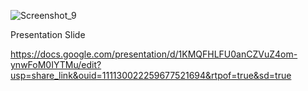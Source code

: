 ![Screenshot_9](https://user-images.githubusercontent.com/72876459/229912439-ebe8cc18-b031-4722-864f-c70574d7546e.png)



Presentation Slide

https://docs.google.com/presentation/d/1KMQFHLFU0anCZVuZ4om-ynwFoM0IYTMu/edit?usp=share_link&ouid=111130022259677521694&rtpof=true&sd=true
